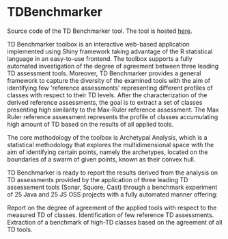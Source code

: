 # TDBenchmarker

Source code of the TD Benchmarker tool. The tool is hosted [here](http://195.251.210.147:3838/).

TD Benchmarker toolbox is an interactive web-based application implemented using Shiny framework taking advantage of the R statistical language in an easy-to-use frontend. The toolbox supports a fully automated investigation of the degree of agreement between three leading TD assessment tools. Moreover, TD Benchmarker provides a general framework to capture the diversity of the examined tools with the aim of identifying few 'reference assessments' representing different profiles of classes with respect to their TD levels. After the characterization of the derived reference assessments, the goal is to extract a set of classes presenting high similarity to the Max-Ruler reference assessment. The Max Ruler reference assessment represents the profile of classes accumulating high amount of TD based on the results of all applied tools.

The core methodology of the toolbox is Archetypal Analysis, which is a statistical methodology that explores the multidimensional space with the aim of identifying certain points, namely the archetypes, located on the boundaries of a swarm of given points, known as their convex hull.

TD Benchmarker is ready to report the results derived from the analysis on TD assessments provided by the application of three leading TD assessement tools (Sonar, Squore, Cast) through a benchmark experiment of 25 Java and 25 JS OSS projects with a fully automated manner offering:

Report on the degree of agreement of the applied tools with respect to the measured TD of classes.
Identification of few reference TD assessments.
Extraction of a benchmark of high-TD classes based on the agreement of all TD tools.
